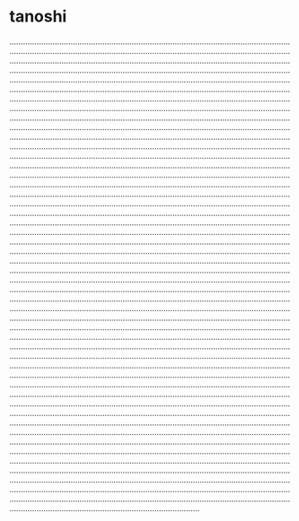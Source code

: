 # tanoshi
................................................................................................................................................................................................................................................................................................................................................................................................................................................................................................................................................................................................................................................................................................................................................................................................................................................................................................................................................................................................................................................................................................................................................................................................................................................................................................................................................................................................................................................................................................................................................................................................................................................................................................................................................................................................................................................................................................................................................................................................................................................................................................................................................................................................................................................................................................................................................................................................................................................................................................................................................................................................................................................................................................................................................................................................................................................................................................................................................................................................................................................................................................................................................................................................................................................................................................................................................................................................................................................................................................................................................................................................................................................................................................................................................................................................................................................................................................................................................................................................................................................................................................................................................................................................................................................................................................................................................................................................................................................................................................................................................................................................................................................................................................................................................................................................................................................................................................................................................................................................................................................................................................................................................................................................................................................................................................................................................................................................................................................................................................................................................................................................................................................................................................................................................................................................................................................................................................................................................................................................................................................................................................................................................................................................................................................................................................................................................................................................................